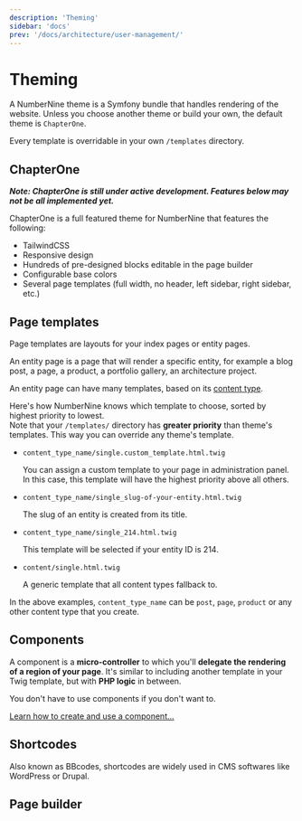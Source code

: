 ```yaml
---
description: 'Theming'
sidebar: 'docs'
prev: '/docs/architecture/user-management/'
---
```


# Theming

A NumberNine theme is a Symfony bundle that handles rendering of the website.
Unless you choose another theme or build your own, the default theme is `ChapterOne`.

Every template is overridable in your own `/templates` directory.

## ChapterOne

_**Note: ChapterOne is still under active development. Features below may not be all implemented yet.**_

ChapterOne is a full featured theme for NumberNine that features the following:

* TailwindCSS
* Responsive design
* Hundreds of pre-designed blocks editable in the page builder
* Configurable base colors
* Several page templates (full width, no header, left sidebar, right sidebar, etc.)

## Page templates

Page templates are layouts for your index pages or entity pages.

An entity page is a page that will render a specific entity, for example a blog post, a page,
a product, a portfolio gallery, an architecture project.

An entity page can have many templates, based on its [content type]().

Here's how NumberNine knows which template to choose, sorted by highest priority to lowest.  
Note that your `/templates/` directory has **greater priority** than theme's templates. This way
you can override any theme's template.

* `content_type_name/single.custom_template.html.twig`

  You can assign a custom template to your page in administration panel. In this case, this
  template will have the highest priority above all others.

* `content_type_name/single_slug-of-your-entity.html.twig`

  The slug of an entity is created from its title.

* `content_type_name/single_214.html.twig`

  This template will be selected if your entity ID is 214.

* `content/single.html.twig`
  
  A generic template that all content types fallback to.
  

In the above examples, `content_type_name` can be `post`, `page`, `product` or any other content type that you create.

## Components

A component is a **micro-controller** to which you'll **delegate the rendering of a region of your page**.
It's similar to including another template in your Twig template, but with **PHP logic** in between.

You don't have to use components if you don't want to.

[Learn how to create and use a component...](/docs/howto/theming/create-a-component/)

## Shortcodes

Also known as BBcodes, shortcodes are widely used in CMS softwares like WordPress or Drupal.


## Page builder

